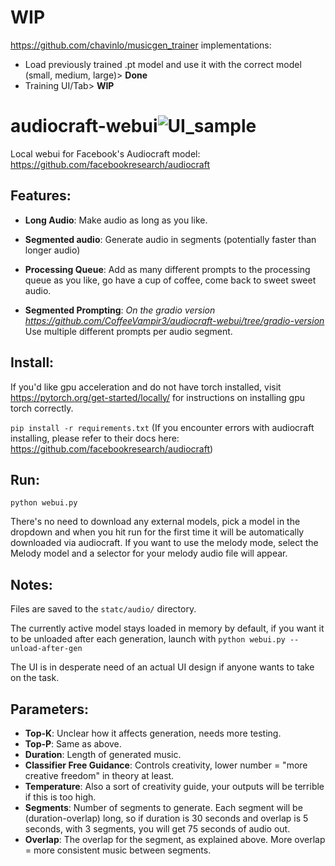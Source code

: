 # WIP 
<https://github.com/chavinlo/musicgen_trainer> implementations:

- Load previously trained .pt model and use it with the correct model (small, medium, large)> **Done**
- Training UI/Tab> **WIP**


# audiocraft-webui![UI_sample](https://github.com/FeelTheFonk/audiocraft-webui/assets/134219563/4eb1ac3d-d4e7-4a79-9273-d9878b0f685e)

Local webui for Facebook's Audiocraft model: <https://github.com/facebookresearch/audiocraft>


## Features:

- **Long Audio**: Make audio as long as you like.
- **Segmented audio**: Generate audio in segments (potentially faster than longer audio)
- **Processing Queue**: Add as many different prompts to the processing queue as you like, go have a cup of coffee, come back to sweet sweet audio.

- **Segmented Prompting**: *On the gradio version <https://github.com/CoffeeVampir3/audiocraft-webui/tree/gradio-version>* Use multiple different prompts per audio segment.

## Install:

If you'd like gpu acceleration and do not have torch installed, visit https://pytorch.org/get-started/locally/ for instructions on installing gpu torch correctly.

`pip install -r requirements.txt`
(If you encounter errors with audiocraft installing, please refer to their docs here: <https://github.com/facebookresearch/audiocraft>)

## Run:
`python webui.py`

There's no need to download any external models, pick a model in the dropdown and when you hit run for the first time it will be automatically downloaded via audiocraft. If you want to use the melody mode, select the Melody model and a selector for your melody audio file will appear.

## Notes:
Files are saved to the `statc/audio/` directory.

The currently active model stays loaded in memory by default, if you want it to be unloaded after each generation, launch with `python webui.py --unload-after-gen`

The UI is in desperate need of an actual UI design if anyone wants to take on the task.

## Parameters:

- **Top-K**: Unclear how it affects generation, needs more testing.
- **Top-P**: Same as above.
- **Duration**: Length of generated music.
- **Classifier Free Guidance**: Controls creativity, lower number = "more creative freedom" in theory at least.
- **Temperature**: Also a sort of creativity guide, your outputs will be terrible if this is too high.
- **Segments**: Number of segments to generate. Each segment will be (duration-overlap) long, so if duration is 30 seconds and overlap is 5 seconds, with 3 segments, you will get 75 seconds of audio out.
- **Overlap**: The overlap for the segment, as explained above. More overlap = more consistent music between segments.
